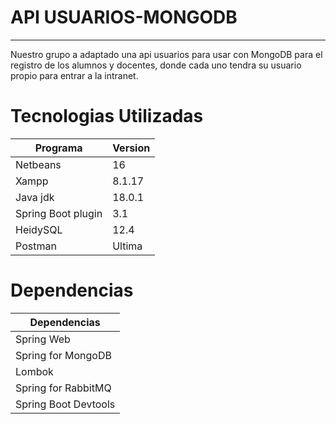<h1>API USUARIOS-MONGODB</h1>
<hr>
Nuestro grupo a adaptado una api usuarios para usar con MongoDB para el registro de los alumnos y docentes, donde cada uno tendra su usuario propio para entrar a la intranet.


<h1>Tecnologias Utilizadas </h1>

Programa  | Version
------------- | -------------
Netbeans  | 16
Xampp  | 8.1.17
Java jdk  | 18.0.1
Spring Boot plugin | 3.1 
HeidySQL  | 12.4
Postman  | Ultima 

<h1>Dependencias</h1>

| Dependencias  | 
| ------------- |
|Spring Web 
|Spring for MongoDB 
|Lombok  
|Spring for RabbitMQ
|Spring Boot Devtools


